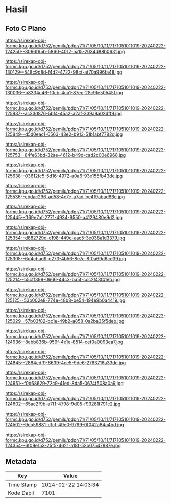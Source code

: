 # Hasil

## Foto C Plano

https://sirekap-obj-formc.kpu.go.id/d752/pemilu/pdpr/71/71/05/10/11/7171051011019-20240222-124250--3066f95b-5860-4012-aa15-2034d88b0631.jpg

https://sirekap-obj-formc.kpu.go.id/d752/pemilu/pdpr/71/71/05/10/11/7171051011019-20240222-130129--548c9d8d-f4d2-4722-98cf-af70a996fa48.jpg

https://sirekap-obj-formc.kpu.go.id/d752/pemilu/pdpr/71/71/05/10/11/7171051011019-20240222-130036--b8334c46-10cb-4ca1-87ec-28c9fe50545f.jpg

https://sirekap-obj-formc.kpu.go.id/d752/pemilu/pdpr/71/71/05/10/11/7171051011019-20240222-125937--ac33d876-5bf4-45a2-a2af-339a9a024ff9.jpg

https://sirekap-obj-formc.kpu.go.id/d752/pemilu/pdpr/71/71/05/10/11/7171051011019-20240222-125849--d5d0eac1-6563-43e2-b913-51b1abf7782d.jpg

https://sirekap-obj-formc.kpu.go.id/d752/pemilu/pdpr/71/71/05/10/11/7171051011019-20240222-125753--84fe63bd-32ae-4612-b49d-cad2c00e6968.jpg

https://sirekap-obj-formc.kpu.go.id/d752/pemilu/pdpr/71/71/05/10/11/7171051011019-20240222-125638--03612fc5-5d16-4972-a0a6-93e155fb43de.jpg

https://sirekap-obj-formc.kpu.go.id/d752/pemilu/pdpr/71/71/05/10/11/7171051011019-20240222-125536--cbdac296-ad58-4c7e-a7ad-be4f9abad86e.jpg

https://sirekap-obj-formc.kpu.go.id/d752/pemilu/pdpr/71/71/05/10/11/7171051011019-20240222-125445--ff69e7af-2771-4934-9550-a4129480e9d2.jpg

https://sirekap-obj-formc.kpu.go.id/d752/pemilu/pdpr/71/71/05/10/11/7171051011019-20240222-125354--d882729d-c198-449e-aac5-3e038a1d3379.jpg

https://sirekap-obj-formc.kpu.go.id/d752/pemilu/pdpr/71/71/05/10/11/7171051011019-20240222-125305--6d4cbad9-c273-4b56-8e7c-8f0a69d6cd39.jpg

https://sirekap-obj-formc.kpu.go.id/d752/pemilu/pdpr/71/71/05/10/11/7171051011019-20240222-125214--b5cff399-0666-44c3-ba5f-ccc2f43f41eb.jpg

https://sirekap-obj-formc.kpu.go.id/d752/pemilu/pdpr/71/71/05/10/11/7171051011019-20240222-125125--53b002e8-774e-48b8-be54-194e9b0a4419.jpg

https://sirekap-obj-formc.kpu.go.id/d752/pemilu/pdpr/71/71/05/10/11/7171051011019-20240222-125029--57b03f82-bc1e-49b2-a858-0a2ba35f5deb.jpg

https://sirekap-obj-formc.kpu.go.id/d752/pemilu/pdpr/71/71/05/10/11/7171051011019-20240222-124936--8ebb836b-959f-4e1e-8514-cef0a0093ea7.jpg

https://sirekap-obj-formc.kpu.go.id/d752/pemilu/pdpr/71/71/05/10/11/7171051011019-20240222-124845--2884cdf9-6639-4ce5-9de6-2763716a33de.jpg

https://sirekap-obj-formc.kpu.go.id/d752/pemilu/pdpr/71/71/05/10/11/7171051011019-20240222-124651--f0d68629-72c9-41ed-8da5-0674f508a0a9.jpg

https://sirekap-obj-formc.kpu.go.id/d752/pemilu/pdpr/71/71/05/10/11/7171051011019-20240222-124602--65ae2f9b-a7f1-4798-9d05-f93281f791e2.jpg

https://sirekap-obj-formc.kpu.go.id/d752/pemilu/pdpr/71/71/05/10/11/7171051011019-20240222-124502--9cb59881-c1cf-49e0-9799-0f042a84a4bd.jpg

https://sirekap-obj-formc.kpu.go.id/d752/pemilu/pdpr/71/71/05/10/11/7171051011019-20240222-124354--6f09e153-25f5-4621-a18f-52b07547887e.jpg


## Metadata

| Key        | Value               |
| ---------- | ------------------- |
| Time Stamp | 2024-02-22 14:03:34 |
| Kode Dapil | 7101                |




